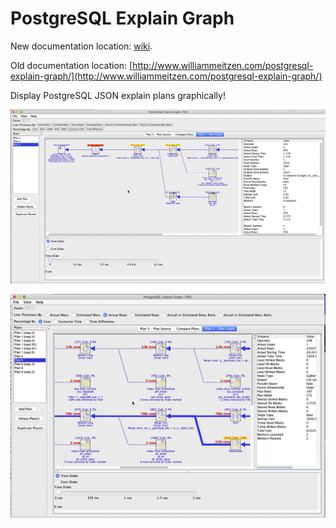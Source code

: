 # PostgreSQL Explain Graph

New documentation location: [wiki](https://github.com/wmeitzen/postgresql-explain-graph/wiki).

Old documentation location: [http://www.williammeitzen.com/postgresql-explain-graph/](http://www.williammeitzen.com/postgresql-explain-graph/)

Display PostgreSQL JSON explain plans graphically!

![Time and Cost](/images/sr-time-and-cost-sliders-gif.gif)

![Expand to See Worker Info](/images/sr-workers-gif.gif)
